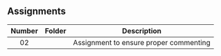 ## Assignments

| Number | Folder | Description |
| :----: | ------ | ----------- |
|    02    |        |      Assignment to ensure proper commenting       |
